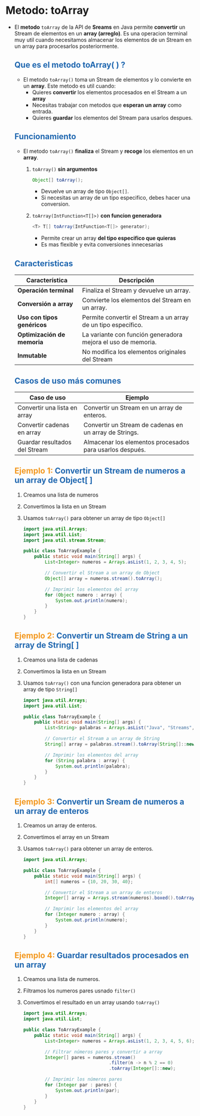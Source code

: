 # Metodo: toArray

* El **metodo** `toArray` de la API de **Sreams** en Java permite **convertir** un Stream de elementos en un **array (arreglo)**. Es una operacion terminal muy util cuando necesitamos almacenar los elementos de un Stream en un array para procesarlos posteriormente.

    ## <span style="color:#2168b0">Que es el metodo toArray( ) ?</span>
    
    * El metodo `toArray()` toma un Stream de elementos y lo convierte en un **array**. Este metodo es util cuando:
        * Quieres **convertir** los elementos procesados en el Stream a un **array**
        * Necesitas trabajar con metodos que **esperan un array** como entrada.
        * Quieres **guardar** los elementos del Stream para usarlos despues.
        
    ## <span style="color:#2168b0">Funcionamiento</span>
    
    * El metodo `toArray()` **finaliza** el Stream y **recoge** los elementos en un **array**.
        1. `toArray()` **sin argumentos**
        
            ```java
            Object[] toArray();
            ```
            * Devuelve un array de tipo `Object[]`.
            * Si necesitas un array de un tipo especifico, debes hacer una conversion.
            
        2. `toArray(IntFunction<T[]>)` **con funcion generadora**
           
            ```java
            <T> T[] toArray(IntFunction<T[]> generator);
            ```
            * Permite crear un array **del tipo especifico que quieras**
            * Es mas flexible y evita conversiones innecesarias
            
    ## <span style="color:#2168b0">Caracteristicas</span>
    
    |     **Característica**      |                        **Descripción**                        |
    | --------------------------- | ------------------------------------------------------------- |
    | **Operación terminal**      | Finaliza el Stream y devuelve un array.                       |
    | **Conversión a array**      | Convierte los elementos del Stream en un array.               |
    | **Uso con tipos genéricos** | Permite convertir el Stream a un array de un tipo específico. |
    | **Optimización de memoria** | La variante con función generadora mejora el uso de memoria.  |
    | **Inmutable**               | No modifica los elementos originales del Stream               |


    ## <span style="color:#2168b0">Casos de uso más comunes</span>

    |        **Caso de uso**        |                       **Ejemplo**                        |
    | ----------------------------- | -------------------------------------------------------- |
    | Convertir una lista en array  | Convertir un Stream en un array de enteros.              |
    | Convertir cadenas en array    | Convertir un Stream de cadenas en un array de Strings.   |
    | Guardar resultados del Stream | Almacenar los elementos procesados para usarlos después. |
        

    ## <span style="color:#f39921">Ejemplo 1:</span> <span style="color:#2168b0">Convertir un Stream de numeros a un array de Object[ ]</span>
    
    1. Creamos una lista de numeros
    2. Convertimos la lista en un Stream
    3. Usamos `toArray()` para obtener un array de tipo `Object[]`

        ```java
        import java.util.Arrays;
        import java.util.List;
        import java.util.stream.Stream;

        public class ToArrayExample {
            public static void main(String[] args) {
                List<Integer> numeros = Arrays.asList(1, 2, 3, 4, 5);

                // Convertir el Stream a un array de Object
                Object[] array = numeros.stream().toArray();

                // Imprimir los elementos del array
                for (Object numero : array) {
                    System.out.println(numero);
                }
            }
        }
        ```
    
    ## <span style="color:#f39921">Ejemplo 2:</span> <span style="color:#2168b0">Convertir un Stream de String a un array de String[ ]</span>
    
    1. Creamos una lista de cadenas
    2. Convertimos la lista en un Stream
    3. Usamos `toArray()` con una funcion generadora para obtener un array de tipo `String[]`

        ```java
        import java.util.Arrays;
        import java.util.List;

        public class ToArrayExample {
            public static void main(String[] args) {
                List<String> palabras = Arrays.asList("Java", "Streams", "toArray");

                // Convertir el Stream a un array de String
                String[] array = palabras.stream().toArray(String[]::new);

                // Imprimir los elementos del array
                for (String palabra : array) {
                    System.out.println(palabra);
                }
            }
        }
        ```

    ## <span style="color:#f39921">Ejemplo 3:</span> <span style="color:#2168b0">Convertir un Sream de numeros a un array de enteros</span>
    
    1. Creamos un array de enteros.
    2. Convertimos el array en un Stream
    3. Usamos `toArray()` para obtener un array de enteros.
    
        ```java
        import java.util.Arrays;

        public class ToArrayExample {
            public static void main(String[] args) {
                int[] numeros = {10, 20, 30, 40};

                // Convertir el Stream a un array de enteros
                Integer[] array = Arrays.stream(numeros).boxed().toArray(Integer[]::new);

                // Imprimir los elementos del array
                for (Integer numero : array) {
                    System.out.println(numero);
                }
            }
        }
        ```

    ## <span style="color:#f39921">Ejemplo 4:</span> <span style="color:#2168b0">Guardar resultados procesados en un array</span>
    
    1. Creamos una lista de numeros.
    2. Filtramos los numeros pares usnado `filter()`
    3. Convertimos el resultado en un array usando `toArray()`

        ```java
        import java.util.Arrays;
        import java.util.List;

        public class ToArrayExample {
            public static void main(String[] args) {
                List<Integer> numeros = Arrays.asList(1, 2, 3, 4, 5, 6);

                // Filtrar números pares y convertir a array
                Integer[] pares = numeros.stream()
                                        .filter(n -> n % 2 == 0)
                                        .toArray(Integer[]::new);

                // Imprimir los números pares
                for (Integer par : pares) {
                    System.out.println(par);
                }
            }
        }
        ```





